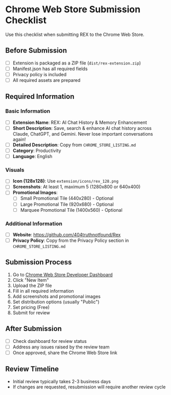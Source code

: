 # Chrome Web Store Submission Checklist

Use this checklist when submitting REX to the Chrome Web Store.

## Before Submission

- [ ] Extension is packaged as a ZIP file (`dist/rex-extension.zip`)
- [ ] Manifest.json has all required fields
- [ ] Privacy policy is included
- [ ] All required assets are prepared

## Required Information

### Basic Information

- [ ] **Extension Name**: REX: AI Chat History & Memory Enhancement
- [ ] **Short Description**: Save, search & enhance AI chat history across Claude, ChatGPT, and Gemini. Never lose important conversations again!
- [ ] **Detailed Description**: Copy from `CHROME_STORE_LISTING.md`
- [ ] **Category**: Productivity
- [ ] **Language**: English

### Visuals

- [ ] **Icon (128x128)**: Use `extension/icons/rex_128.png`
- [ ] **Screenshots**: At least 1, maximum 5 (1280x800 or 640x400)
- [ ] **Promotional Images**:
  - [ ] Small Promotional Tile (440x280) - Optional
  - [ ] Large Promotional Tile (920x680) - Optional
  - [ ] Marquee Promotional Tile (1400x560) - Optional

### Additional Information

- [ ] **Website**: https://github.com/404truthnotfound/Rex
- [ ] **Privacy Policy**: Copy from the Privacy Policy section in `CHROME_STORE_LISTING.md`

## Submission Process

1. Go to [Chrome Web Store Developer Dashboard](https://chrome.google.com/webstore/devconsole/)
2. Click "New Item"
3. Upload the ZIP file
4. Fill in all required information
5. Add screenshots and promotional images
6. Set distribution options (usually "Public")
7. Set pricing (Free)
8. Submit for review

## After Submission

- [ ] Check dashboard for review status
- [ ] Address any issues raised by the review team
- [ ] Once approved, share the Chrome Web Store link

## Review Timeline

- Initial review typically takes 2-3 business days
- If changes are requested, resubmission will require another review cycle
